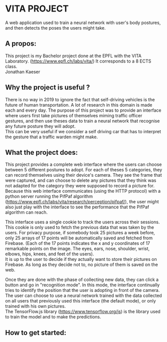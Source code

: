 # VITA PROJECT
A web application used to train a neural network with user's body postures, and then detects the poses the users might take.

## A propos:
This project is my Bachelor project done at the EPFL with the VITA Laboratory. (https://www.epfl.ch/labs/vita/) It corresponds to a 8 ECTS class. </br>
Jonathan Kaeser

## Why the project is useful ?
There is no way in 2019 to ignore the fact that self-driving vehicles is the future of human transportation. A lot of research in this domain is made each and every day. The purpose of this project was to provide an interface where users first take pictures of themselves miming traffic officer gestures, and then use theses data to train a neural network that recognise any future posture they will adopt.  
This can be very useful if we consider a self driving car that has to interpret the gesture that a traffic warden might make.

## What the project does:
This project provides a complete web interface where the users can choose between 5 different postures to adopt. For each of theses 5 categories, they can record themselves using their device's camera.
They see the frame that were captured, and can choose to delete any pictures that they think was not adapted for the category they were supposed to record a picture for. Because this web interface communicates (using the HTTP protocol) with a python server running the PifPaf algorithm (https://www.epfl.ch/labs/vita/research/perception/pifpaf/), the user might also just play with the interface to see the performance that the PifPaf algorithm can reach.

This interface uses a single cookie to track the users across their sessions. This cookie is only used to fetch the previous data that was taken by the users. For privacy purpose, if somebody took 25 pictures a week before, only 25 arrays of 17 points will be automatically saved and fetched from Firebase. (Each of the 17 points indicates the x and y coordinates of 17 remarkable points on the image. The eyes, ears, nose, shoulder, wrist, elbows, hips, knees, and feet of the users).<br>
It is up to the user to decide if they actually want to store their pictures on Firebase. As long as they decide not to, no picture of them is saved on the web.

Once they are done with the phase of collecting new data, they can click a button and go in "recognition mode". In this mode, the interface continually tries to identify the position that the user is adopting in front of the camera. The user can choose to use a neural network trained with the data collected on all users that previously used this interface (the default mode), or only trained with his own pictures.<br>
The TensorFlow.js library (https://www.tensorflow.org/js) is the library used to train the model and to make the predictions.

 ## How to get started:
